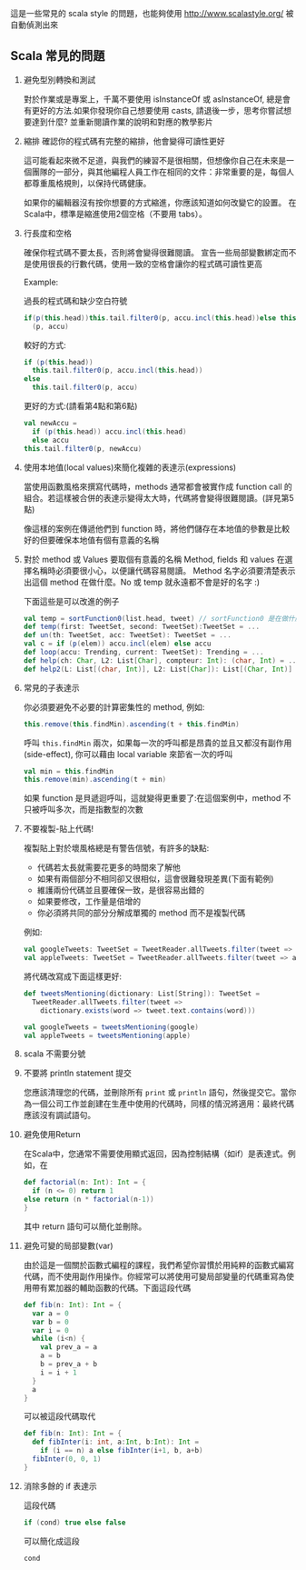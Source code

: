 這是一些常見的 scala style 的問題，也能夠使用 http://www.scalastyle.org/ 被自動偵測出來

## Scala 常見的問題

1. 避免型別轉換和測試

   對於作業或是專案上，千萬不要使用 isInstanceOf 或 asInstanceOf, 總是會有更好的方法.如果你發現你自己想要使用 casts, 請退後一步，思考你嘗試想要達到什麼? 並重新閱讀作業的說明和對應的教學影片

2. 縮排
   確認你的程式碼有完整的縮排，他會變得可讀性更好

   這可能看起來微不足道，與我們的練習不是很相關，但想像你自己在未來是一個團隊的一部分，與其他編程人員工作在相同的文件：非常重要的是，每個人都尊重風格規則，以保持代碼健康。

   如果你的編輯器沒有按你想要的方式縮進，你應該知道如何改變它的設置。 在Scala中，標準是縮進使用2個空格（不要用 tabs）。

3. 行長度和空格

    確保你程式碼不要太長，否則將會變得很難閱讀。
    宣告一些局部變數綁定而不是使用很長的行數代碼，使用一致的空格會讓你的程式碼可讀性更高

    Example:

    過長的程式碼和缺少空白符號
    ```scala
    if(p(this.head))this.tail.filter0(p, accu.incl(this.head))else this.tail.filter0
      (p, accu)
    ```

    較好的方式:
    ```scala
    if (p(this.head))
      this.tail.filter0(p, accu.incl(this.head))
    else
      this.tail.filter0(p, accu)
    ```
    
    更好的方式:(請看第4點和第6點)
    ```scala
    val newAccu = 
      if (p(this.head)) accu.incl(this.head)
      else accu  
    this.tail.filter0(p, newAccu)
    ```

4. 使用本地值(local values)來簡化複雜的表達示(expressions)

    當使用函數風格來撰寫代碼時，methods 通常都會被實作成 function call 的組合。若這樣被合併的表達示變得太大時，代碼將會變得很難閱讀。(詳見第5點)

    像這樣的案例在傳遞他們到 function 時，將他們儲存在本地值的參數是比較好的但要確保本地值有個有意義的名稱


5. 對於 method 或 Values 要取個有意義的名稱
Method, fields 和 values 在選擇名稱時必須要很小心，以便讓代碼容易閱讀。
Method 名字必須要清楚表示出這個 method 在做什麼。No 或 temp 就永遠都不會是好的名字 :)

    下面這些是可以改進的例子
    ```scala
    val temp = sortFunction0(list.head, tweet) // sortFunction0 是在做什麼呢?
    def temp(first: TweetSet, second: TweetSet):TweetSet = ...
    def un(th: TweetSet, acc: TweetSet): TweetSet = ...
    val c = if (p(elem)) accu.incl(elem) else accu
    def loop(accu: Trending, current: TweetSet): Trending = ...
    def help(ch: Char, L2: List[Char], compteur: Int): (char, Int) = ...
    def help2(L: List[(char, Int)], L2: List[Char]): List[(Char, Int)] = ...
    ```

6. 常見的子表達示

    你必須要避免不必要的計算密集性的 method, 例如:
    ```scala
    this.remove(this.findMin).ascending(t + this.findMin)
    ```

    呼叫 `this.findMin` 兩次，如果每一次的呼叫都是昂貴的並且又都沒有副作用(side-effect), 你可以藉由 local variable 來節省一次的呼叫

    ```scala
    val min = this.findMin
    this.remove(min).ascending(t + min)
    ```

    如果 function 是貝遞迴呼叫，這就變得更重要了:在這個案例中，method 不只被呼叫多次，而是指數型的次數

7. 不要複製-貼上代碼!

    複製貼上對於壞風格總是有警告信號，有許多的缺點:
        
    + 代碼若太長就需要花更多的時間來了解他
    + 如果有兩個部分不相同卻又很相似，這會很難發現差異(下面有範例)
    + 維護兩份代碼並且要確保一致，是很容易出錯的
    + 如果要修改，工作量是倍增的
    + 你必須將共同的部分分解成單獨的 method 而不是複製代碼

    例如:
     ```scala
     val googleTweets: TweetSet = TweetReader.allTweets.filter(tweet =>  google.exists( word => tweet.text.contains(word)))
     val appleTweets: TweetSet = TweetReader.allTweets.filter(tweet => apple.exists(word => tweet.text.contains(word)))
     ```

    將代碼改寫成下面這樣更好:
    ```scala
    def tweetsMentioning(dictionary: List[String]): TweetSet = 
      TweetReader.allTweets.filter(tweet => 
        dictionary.exists(word => tweet.text.contains(word)))
    
    val googleTweets = tweetsMentioning(google)
    val appleTweets = tweetsMentioning(apple)
    ```

8. scala 不需要分號

9. 不要將 println statement 提交

    您應該清理您的代碼，並刪除所有 `print` 或 `println` 語句，然後提交它。當你為一個公司工作並創建在生產中使用的代碼時，同樣的情況將適用：最終代碼應該沒有調試語句。

10. 避免使用Return

    在Scala中，您通常不需要使用顯式返回，因為控制結構（如if）是表達式。例如，在

    ```scala
    def factorial(n: Int): Int = {
      if (n <= 0) return 1
    else return (n * factorial(n-1))
    }
    ```
    其中 return 語句可以簡化並刪除。

11. 避免可變的局部變數(var)

    由於這是一個關於函數式編程的課程，我們希望你習慣於用純粹的函數式編寫代碼，而不使用副作用操作。你經常可以將使用可變局部變量的代碼重寫為使用帶有累加器的輔助函數的代碼。下面這段代碼

    ```scala
    def fib(n: Int): Int = {
      var a = 0
      var b = 0
      var i = 0
      while (i<n) {
        val prev_a = a
        a = b
        b = prev_a + b
        i = i + 1
      }
      a
    }
    ```
    可以被這段代碼取代
    ```scala
    def fib(n: Int): Int = {
      def fibInter(i: int, a:Int, b:Int): Int = 
        if (i == n) a else fibInter(i+1, b, a+b)
      fibInter(0, 0, 1)
    }
    ```

12. 消除多餘的 if 表達示

    這段代碼
    ```scala
    if (cond) true else false
    ```
    可以簡化成這段
    ```scala
    cond
    ```